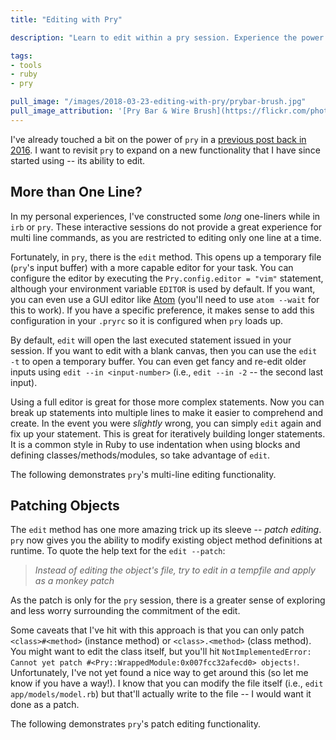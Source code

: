```yaml
---
title: "Editing with Pry"

description: "Learn to edit within a pry session. Experience the power of multi-line and patch editing."

tags:
- tools
- ruby
- pry

pull_image: "/images/2018-03-23-editing-with-pry/prybar-brush.jpg"
pull_image_attribution: '[Pry Bar & Wire Brush](https://flickr.com/photos/evilpics/16088956283 "Pry Bar & Wire Brush") by [Scott Hart](https://flickr.com/people/evilpics) is licensed under [CC BY-NC-ND](https://creativecommons.org/licenses/by-nc-nd/2.0/)'
---
```


I've already touched a bit on the power of `pry` in a [previous post back in 2016](/lets-pry-into-ruby-objects/). I want to revisit `pry` to expand on a new functionality that I have since started using -- its ability to edit.

## More than One Line?

In my personal experiences, I've constructed some _long_ one-liners while in `irb` or `pry`. These interactive sessions do not provide a great experience for multi line commands, as you are restricted to editing only one line at a time.

Fortunately, in `pry`, there is the `edit` method. This opens up a temporary file (`pry`'s input buffer) with a more capable editor for your task. You can configure the editor by executing the `Pry.config.editor = "vim"` statement, although your environment variable `EDITOR` is used by default. If you want, you can even use a GUI editor like [Atom](https://atom.io/) (you'll need to use `atom --wait` for this to work). If you have a specific preference, it makes sense to add this configuration in your `.pryrc` so it is configured when `pry` loads up.

By default, `edit` will open the last executed statement issued in your session. If you want to edit with a blank canvas, then you can use the `edit -t` to open a temporary buffer. You can even get fancy and re-edit older inputs using `edit --in <input-number>` (i.e., `edit --in -2` -- the second last input).

Using a full editor is great for those more complex statements. Now you can break up statements into multiple lines to make it easier to comprehend and create. In the event you were _slightly_ wrong, you can simply `edit` again and fix up your statement. This is great for iteratively building longer statements. It is a common style in Ruby to use indentation when using blocks and defining classes/methods/modules, so take advantage of `edit`.

The following demonstrates `pry`'s multi-line editing functionality.

<script src="https://asciinema.org/a/KjOsTASz7MMzrJV2lSxi6SWdM.js" id="asciicast-KjOsTASz7MMzrJV2lSxi6SWdM" async></script>

## Patching Objects

The `edit` method has one more amazing trick up its sleeve -- _patch editing_. `pry` now gives you the ability to modify existing object method definitions at runtime. To quote the help text for the `edit --patch`:

> _Instead of editing the object's file, try to edit in a tempfile and apply as a monkey patch_

As the patch is only for the `pry` session, there is a greater sense of exploring and less worry surrounding the commitment of the edit.

Some caveats that I've hit with this approach is that you can only patch `<class>#<method>` (instance method) or `<class>.<method>` (class method). You might want to edit the class itself, but you'll hit `NotImplementedError: Cannot yet patch #<Pry::WrappedModule:0x007fcc32afecd0> objects!`. Unfortunately, I've not yet found a nice way to get around this (so let me know if you have a way!). I know that you can modify the file itself (i.e., `edit app/models/model.rb`) but that'll actually write to the file -- I would want it done as a patch.

The following demonstrates `pry`'s patch editing functionality.

<script src="https://asciinema.org/a/0zvuYLvnQXHkZ9DpFZl4l3Sxe.js" id="asciicast-0zvuYLvnQXHkZ9DpFZl4l3Sxe" async></script>
